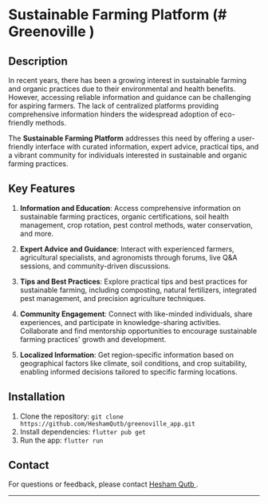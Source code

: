 # Sustainable Farming Platform (# Greenoville )

## Description

In recent years, there has been a growing interest in sustainable farming and organic practices due to their environmental and health benefits. However, accessing reliable information and guidance can be challenging for aspiring farmers. The lack of centralized platforms providing comprehensive information hinders the widespread adoption of eco-friendly methods.

The **Sustainable Farming Platform** addresses this need by offering a user-friendly interface with curated information, expert advice, practical tips, and a vibrant community for individuals interested in sustainable and organic farming practices.

## Key Features

1. **Information and Education**: Access comprehensive information on sustainable farming practices, organic certifications, soil health management, crop rotation, pest control methods, water conservation, and more.

2. **Expert Advice and Guidance**: Interact with experienced farmers, agricultural specialists, and agronomists through forums, live Q&A sessions, and community-driven discussions.

3. **Tips and Best Practices**: Explore practical tips and best practices for sustainable farming, including composting, natural fertilizers, integrated pest management, and precision agriculture techniques.

4. **Community Engagement**: Connect with like-minded individuals, share experiences, and participate in knowledge-sharing activities. Collaborate and find mentorship opportunities to encourage sustainable farming practices' growth and development.

5. **Localized Information**: Get region-specific information based on geographical factors like climate, soil conditions, and crop suitability, enabling informed decisions tailored to specific farming locations.

## Installation

1. Clone the repository: `git clone https://github.com/HeshamQutb/greenoville_app.git`
2. Install dependencies: `flutter pub get`
3. Run the app: `flutter run`

## Contact

For questions or feedback, please contact [Hesham Qutb ](heshsaker9@gmail.com).

---
